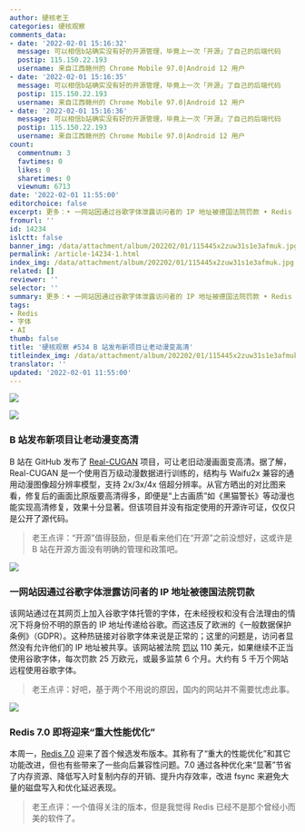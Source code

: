 ```yaml
---
author: 硬核老王
categories: 硬核观察
comments_data:
- date: '2022-02-01 15:16:32'
  message: 可以相信b站确实没有好的开源管理，毕竟上一次「开源」了自己的后端代码
  postip: 115.150.22.193
  username: 来自江西赣州的 Chrome Mobile 97.0|Android 12 用户
- date: '2022-02-01 15:16:35'
  message: 可以相信b站确实没有好的开源管理，毕竟上一次「开源」了自己的后端代码
  postip: 115.150.22.193
  username: 来自江西赣州的 Chrome Mobile 97.0|Android 12 用户
- date: '2022-02-01 15:16:36'
  message: 可以相信b站确实没有好的开源管理，毕竟上一次「开源」了自己的后端代码
  postip: 115.150.22.193
  username: 来自江西赣州的 Chrome Mobile 97.0|Android 12 用户
count:
  commentnum: 3
  favtimes: 0
  likes: 0
  sharetimes: 0
  viewnum: 6713
date: '2022-02-01 11:55:00'
editorchoice: false
excerpt: 更多：• 一网站因通过谷歌字体泄露访问者的 IP 地址被德国法院罚款 • Redis 7.0 即将迎来“重大性能优化”
fromurl: ''
id: 14234
islctt: false
banner_img: /data/attachment/album/202202/01/115445x2zuw31s1e3afmuk.jpg
permalink: /article-14234-1.html
index_img: /data/attachment/album/202202/01/115445x2zuw31s1e3afmuk.jpg
related: []
reviewer: ''
selector: ''
summary: 更多：• 一网站因通过谷歌字体泄露访问者的 IP 地址被德国法院罚款 • Redis 7.0 即将迎来“重大性能优化”
tags:
- Redis
- 字体
- AI
thumb: false
title: '硬核观察 #534 B 站发布新项目让老动漫变高清'
titleindex_img: /data/attachment/album/202202/01/115445x2zuw31s1e3afmuk.jpg
translator: ''
updated: '2022-02-01 11:55:00'
---
```


![](/data/attachment/album/202202/01/115445x2zuw31s1e3afmuk.jpg)


![](/data/attachment/album/202202/01/115454wb8w4wzkeqf3fcp3.jpg)


### B 站发布新项目让老动漫变高清


B 站在 GitHub 发布了 [Real-CUGAN](https://github.com/bilibili/ailab/tree/main/Real-CUGAN) 项目，可让老旧动漫画面变高清。据了解，Real-CUGAN 是一个使用百万级动漫数据进行训练的，结构与 Waifu2x 兼容的通用动漫图像超分辨率模型，支持 2x/3x/4x 倍超分辨率。从官方晒出的对比图来看，修复后的画面比原版要高清得多，即便是“上古画质”如《黑猫警长》等动漫也能实现高清修复，效果十分显著。但该项目并没有指定使用的开源许可证，仅仅只是公开了源代码。



> 
> 老王点评：“开源”值得鼓励，但是看来他们在“开源”之前没想好，这或许是 B 站在开源方面没有明确的管理和政策吧。
> 
> 
> 


![](/data/attachment/album/202202/01/115506ds7pm1912oczzpr3.jpg)


### 一网站因通过谷歌字体泄露访问者的 IP 地址被德国法院罚款


该网站通过在其网页上加入谷歌字体托管的字体，在未经授权和没有合法理由的情况下将身份不明的原告的 IP 地址传递给谷歌。而这违反了欧洲的《一般数据保护条例》（GDPR）。这种热链接对谷歌字体来说是正常的；这里的问题是，访问者显然没有允许他们的 IP 地址被共享。该网站被法院 [罚以](https://www.theregister.com/2022/01/31/website_fine_google_fonts_gdpr/) 110 美元，如果继续不正当使用谷歌字体，每次罚款 25 万欧元，或最多监禁 6 个月。大约有 5 千万个网站远程使用谷歌字体。



> 
> 老王点评：好吧，基于两个不用说的原因，国内的网站并不需要忧虑此事。
> 
> 
> 


![](/data/attachment/album/202202/01/115531bfjhtaczcm0kg3hg.jpg)


### Redis 7.0 即将迎来“重大性能优化”


本周一，[Redis 7.0](https://github.com/redis/redis/releases/tag/7.0-rc1) 迎来了首个候选发布版本。其称有了“重大的性能优化”和其它功能改进，但也有些带来了一些向后兼容性问题。7.0 通过各种优化来“显著”节省了内存资源、降低写入时复制内存的开销、提升内存效率，改进 fsync 来避免大量的磁盘写入和优化延迟表现。



> 
> 老王点评：一个值得关注的版本，但是我觉得 Redis 已经不是那个曾经小而美的软件了。
> 
> 
>